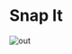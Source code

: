 # Snap It
![out](https://user-images.githubusercontent.com/36813238/221574767-74fe6db4-3a24-4a63-8c57-4330c57a6dff.gif)
